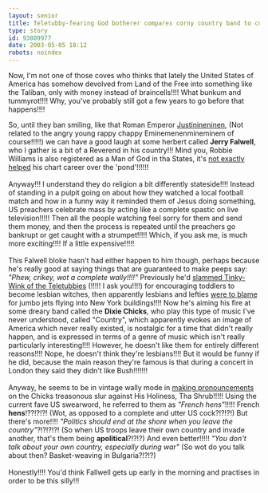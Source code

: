 ```yaml
---
layout: senior
title: Teletubby-fearing God botherer compares corny country band to continental poultry!!!!
type: story
id: 93809977
date: 2003-05-05 18:12
robots: noindex
---
```


Now, I'm not one of those coves who thinks that lately the United States of America has somehow devolved from Land of the Free into something like the Taliban, only with money instead of braincells!!!! What bunkum and tummyrot!!!! Why, you've probably still got a few years to go before that happens!!!!

So, until they ban smiling, like that Roman Emperor <a href="http://www.roman-emperors.org/justinia.htm">Justinineninen</a>, (Not related to the angry young rappy chappy Eminemenenmineminem of course!!!!!) we can have a good laugh at some herbert called <b>Jerry Falwell</b>, who I gather is a bit of a Reverend in his country!!! Mind you, Robbie Williams is also registered as a Man of God in tha States, it's <a href="http://www.blogcritics.org/archives/2003/05/01/133958.php">not exactly helped</a> his chart career over the 'pond'!!!!!!<br/>
<br/>
Anyway!!! I understand they do religion a bit differently stateside!!!! Instead of standing in a pulpit going on about how they watched a local football match and how in a funny way it reminded them of Jesus doing something, US preachers celebrate mass by acting like a complete spastic on live television!!!!! Then all the people watching feel sorry for them and send them money, and then the process is repeated until the preachers go bankrupt or get caught with a strumpet!!!!! Which, if you ask me, is much more exciting!!!! If a little expensive!!!!!<br/>
<br/>
This Falwell bloke hasn't had either happen to him though, perhaps because he's really good at saying things that are guaranteed to make peeps say: <i>"Phew, crikey, wot a complete wally!!!!"</i> Previously he'd <a href="http://www.geocities.com/libertarianrev/news.2-11-99.tubbies.html">slammed Tinky-Wink of the Teletubbies</a> (!!!!! I ask you!!!!) for encouraging toddlers to become lesbian witches, then apparently lesbians and lefties <a href="http://www.snopes.com/rumors/falwell.htm">were to blame</a> for jumbo jets flying into New York buildings!!!! Now he's aiming his fire at some dreary band called the <b>Dixie Chicks</b>, who play this type of music I've never understood, called "Country", which apparently evokes an image of America which never really existed, is nostalgic for a time that didn't really happen, and is expressed in terms of a genre of music which isn't really particularly interesting!!!! However, he doesn't like them for entirely different reasons!!!! Nope, he doesn't think they're lesbians!!!! But it would be funny if he did, because the main reason they're famous is that during a concert in London they said they didn't like Bush!!!!!!!<br/>
<br/>
Anyway, he seems to be in vintage wally mode in <a href="http://story.news.yahoo.com/news?tmpl=story&amp;cid=529&amp;ncid=529&amp;e=8&amp;u=/ap/20030430/ap_en_ot/falwell_dixie_chicks">making pronouncements</a> on the Chicks treasonous slur against His Holiness, Tha Shrub!!!!! Using the current fave US swearword, he referred to them as <i>"French hens"</i>!!!!! French <b>hens</b>!??!?!?! (Wot, as opposed to a complete and utter US cock?!?!?!) But there's more!!!! <i>"Politics should end at the shore when you leave the country"</i>?!?!?!?! (So when US troops leave their own country and invade another, that's them being <b>apolitical</b>?!?!?) And even better!!!!! <i>"You don't talk about your own country, especially during war"</i> (So wot do you talk about then? Basket-weaving in Bulgaria?!?!?)<br/>
<br/>
Honestly!!!! You'd think Fallwell gets up early in the morning and practises in order to be this silly!!!
<div style="clear: both;"></div>
